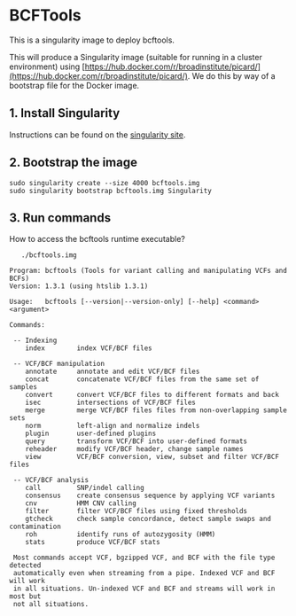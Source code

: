 # BCFTools

This is a singularity image to deploy bcftools.

This will produce a Singularity image (suitable for running in a cluster environment) using [https://hub.docker.com/r/broadinstitute/picard/](https://hub.docker.com/r/broadinstitute/picard/). We do this by way of a bootstrap file for the Docker image.


## 1. Install Singularity

Instructions can be found on the [singularity site](https://singularityware.github.io).


## 2. Bootstrap the image


    sudo singularity create --size 4000 bcftools.img
    sudo singularity bootstrap bcftools.img Singularity


## 3. Run commands

How to access the bcftools runtime executable?


       ./bcftools.img

	Program: bcftools (Tools for variant calling and manipulating VCFs and BCFs)
	Version: 1.3.1 (using htslib 1.3.1)

	Usage:   bcftools [--version|--version-only] [--help] <command> <argument>

	Commands:

	 -- Indexing
	    index        index VCF/BCF files

	 -- VCF/BCF manipulation
	    annotate     annotate and edit VCF/BCF files
	    concat       concatenate VCF/BCF files from the same set of samples
	    convert      convert VCF/BCF files to different formats and back
	    isec         intersections of VCF/BCF files
	    merge        merge VCF/BCF files files from non-overlapping sample sets
	    norm         left-align and normalize indels
	    plugin       user-defined plugins
	    query        transform VCF/BCF into user-defined formats
	    reheader     modify VCF/BCF header, change sample names
	    view         VCF/BCF conversion, view, subset and filter VCF/BCF files

	 -- VCF/BCF analysis
	    call         SNP/indel calling
	    consensus    create consensus sequence by applying VCF variants
	    cnv          HMM CNV calling
	    filter       filter VCF/BCF files using fixed thresholds
	    gtcheck      check sample concordance, detect sample swaps and contamination
	    roh          identify runs of autozygosity (HMM)
	    stats        produce VCF/BCF stats

	 Most commands accept VCF, bgzipped VCF, and BCF with the file type detected
	 automatically even when streaming from a pipe. Indexed VCF and BCF will work
	 in all situations. Un-indexed VCF and BCF and streams will work in most but
	 not all situations.


